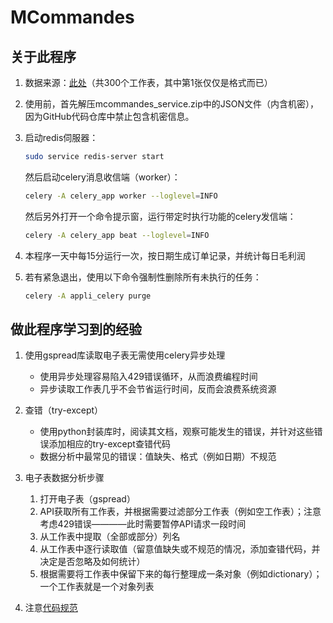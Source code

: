 # MCommandes

## 关于此程序

1. 数据来源：[此处](https://docs.google.com/spreadsheets/d/1SJTOn0FNIzy76FH8OeSz1Ul55lJkL-ZkmWAUaa5tFGo/edit?usp=sharing)（共300个工作表，其中第1张仅仅是格式而已）

2. 使用前，首先解压mcommandes_service.zip中的JSON文件（内含机密），因为GitHub代码仓库中禁止包含机密信息。

3. 启动redis伺服器：
    ```bash
    sudo service redis-server start
    ```
    然后启动celery消息收信端（worker）：
    ```bash
    celery -A celery_app worker --loglevel=INFO
    ```
    然后另外打开一个命令提示窗，运行带定时执行功能的celery发信端：
    ```bash
    celery -A celery_app beat --loglevel=INFO
    ```

4. 本程序一天中每15分运行一次，按日期生成订单记录，并统计每日毛利润

5. 若有紧急退出，使用以下命令强制性删除所有未执行的任务：
    ```bash
    celery -A appli_celery purge
    ```

## 做此程序学习到的经验

1. 使用gspread库读取电子表无需使用celery异步处理
    - 使用异步处理容易陷入429错误循环，从而浪费编程时间
    - 异步读取工作表几乎不会节省运行时间，反而会浪费系统资源

2. 查错（try-except）
    - 使用python封装库时，阅读其文档，观察可能发生的错误，并针对这些错误添加相应的try-except查错代码
    - 数据分析中最常见的错误：值缺失、格式（例如日期）不规范
    
3. 电子表数据分析步骤
    1. 打开电子表（gspread）
    2. API获取所有工作表，并根据需要过滤部分工作表（例如空工作表）；注意考虑429错误————此时需要暂停API请求一段时间
    3. 从工作表中提取（全部或部分）列名
    4. 从工作表中逐行读取值（留意值缺失或不规范的情况，添加查错代码，并决定是否忽略及如何统计）
    5. 根据需要将工作表中保留下来的每行整理成一条对象（例如dictionary）；一个工作表就是一个对象列表

4. 注意[代码规范](https://peps.python.org/pep-0008/)
